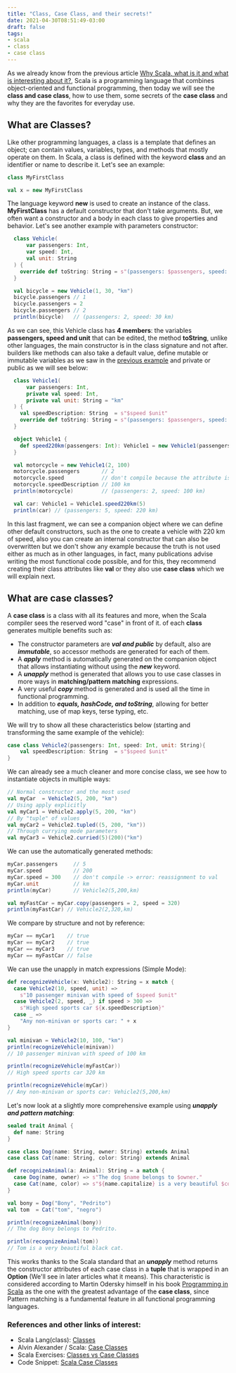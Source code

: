 ```yaml
---
title: "Class, Case Class, and their secrets!"
date: 2021-04-30T08:51:49-03:00
draft: false
tags:
- scala
- class
- case class
---
```


As we already know from the previous article [Why Scala, what is it and what is interesting about it?](https://blog.echemendía.com/art%C3%ADculos/scala/),
Scala is a programming language that combines object-oriented and functional programming, then today we will see the **class and case class**,
how to use them, some secrets of the **case class** and why they are the favorites for everyday use.

## What are Classes?
Like other programming languages, a class is a template that defines an object; can contain values, variables, types, and methods that mostly operate on them. In Scala, a class is defined with the keyword **class** and
an identifier or name to describe it. Let's see an example:

```scala
class MyFirstClass

val x = new MyFirstClass  
```
The language keyword **new** is used to create an instance of the class. **MyFirstClass** has a default constructor that
don't take arguments. But, we often want a constructor and a body in each class to give properties and behavior. Let's see another example with parameters constructor:


```scala
  class Vehicle(
      var passengers: Int, 
      var speed: Int,      
      val unit: String     
  ) {
    override def toString: String = s"(passengers: $passengers, speed: $speed $unit)"
  }

  val bicycle = new Vehicle(1, 30, "km")
  bicycle.passengers // 1
  bicycle.passengers = 2 
  bicycle.passengers // 2
  println(bicycle)   // (passengers: 2, speed: 30 km)
```
As we can see, this Vehicle class has **4 members**: the variables **passengers, speed and unit** that can be edited, the method **toString**,
unlike other languages, the main constructor is in the class signature and not after. builders like
methods can also take a default value, define mutable or immutable variables as we saw in the [previous example](https://blog.echemendía.com/art%C3%ADculos/scala/)
and private or public as we will see below:

```scala
  class Vehicle1(
      var passengers: Int,            
      private val speed: Int,         
      private val unit: String = "km" 
  ) {
    val speedDescription: String  = s"$speed $unit"
    override def toString: String = s"(passengers: $passengers, speed: $speedDescription)"
  }

  object Vehicle1 {
    def speed220km(passengers: Int): Vehicle1 = new Vehicle1(passengers, 220, "km")
  }

  val motorcycle = new Vehicle1(2, 100)
  motorcycle.passengers       // 2
  motorcycle.speed            // don't compile because the attribute is private
  motorcycle.speedDescription // 100 km
  println(motorcycle)         // (passengers: 2, speed: 100 km)

  val car: Vehicle1 = Vehicle1.speed220km(5)
  println(car) // (passengers: 5, speed: 220 km)
```

In this last fragment, we can see a companion object where we can define other default constructors, such as the one to create a vehicle with 220 km of speed, also you can create an internal constructor that can also be overwritten but we don't show any example because the truth is not used either
as much as in other languages, in fact, many publications advise writing the most functional code possible, and for this, they recommend creating
their class attributes like **val** or they also use **case class** which we will explain next.


## What are case classes?
A **case class** is a class with all its features and more, when the Scala compiler sees the reserved word "case" in front of it.
of each **class** generates multiple benefits such as:

* The constructor parameters are **_val and public_** by default, also are **_immutable_**, so accessor methods are generated for each of them.
* A **_apply_** method is automatically generated on the companion object that allows instantiating without using the **_new_** keyword.
* A **_unapply_** method is generated that allows you to use case classes in more ways in **matching/pattern matching** expressions.
* A very useful **_copy_** method is generated and is used all the time in functional programming.
* In addition to **_equals, hashCode, and toString_**, allowing for better matching, use of map keys, terse typing, etc.

We will try to show all these characteristics below (starting and transforming the same example of the vehicle):

```scala
case class Vehicle2(passengers: Int, speed: Int, unit: String){
    val speedDescription: String  = s"$speed $unit"
}
```
We can already see a much cleaner and more concise class, we see how to instantiate objects in multiple ways:

```scala
// Normal constructor and the most used
val myCar  = Vehicle2(5, 200, "km")          
// Using apply explicitly
val myCar1 = Vehicle2.apply(5, 200, "km")    
// By "tuple" of values
val myCar2 = Vehicle2.tupled((5, 200, "km")) 
// Through currying mode parameters
val myCar3 = Vehicle2.curried(5)(200)("km")  
```
We can use the automatically generated methods:

```scala
myCar.passengers     // 5
myCar.speed          // 200
myCar.speed = 300    // don't compile -> error: reassignment to val
myCar.unit           // km
println(myCar)       // Vehicle2(5,200,km)

val myFastCar = myCar.copy(passengers = 2, speed = 320)
println(myFastCar) // Vehicle2(2,320,km)
```
We compare by structure and not by reference:

```scala
myCar == myCar1    // true
myCar == myCar2    // true
myCar == myCar3    // true
myCar == myFastCar // false
```
We can use the unapply in match expressions (Simple Mode):

```scala
def recognizeVehicle(x: Vehicle2): String = x match {
  case Vehicle2(10, speed, unit) =>
    s"10 passenger minivan with speed of $speed $unit"
  case Vehicle2(2, speed, _) if speed > 300 =>
    s"High speed sports car ${x.speedDescription}"
  case _ =>
    "Any non-minivan or sports car: " + x
}

val minivan = Vehicle2(10, 100, "km")
println(recognizeVehicle(minivan))   
// 10 passenger minivan with speed of 100 km

println(recognizeVehicle(myFastCar)) 
// High speed sports car 320 km

println(recognizeVehicle(myCar))
// Any non-minivan or sports car: Vehicle2(5,200,km)     
```       

Let's now look at a slightly more comprehensive example using **_unapply and pattern matching_**:
```scala
sealed trait Animal {
  def name: String
}

case class Dog(name: String, owner: String) extends Animal
case class Cat(name: String, color: String) extends Animal

def recognizeAnimal(a: Animal): String = a match {
  case Dog(name, owner) => s"The dog $name belongs to $owner."
  case Cat(name, color) => s"${name.capitalize} is a very beautiful $color cat."
}

val bony = Dog("Bony", "Pedrito")
val tom  = Cat("tom", "negro")

println(recognizeAnimal(bony)) 
// The dog Bony belongs to Pedrito.

println(recognizeAnimal(tom))  
// Tom is a very beautiful black cat.
```

This works thanks to the Scala standard that an **_unapply_** method returns the constructor attributes of each case class in a **tuple** that is
wrapped in an **Option** (We'll see in later articles what it means). This characteristic is considered according to Martin Odersky himself in
his book [Programming in Scala](https://www.amazon.com/Programming-Scala-Updated-2-12/dp/0981531687/) as the one with the greatest advantage of the **case class**, since
Pattern matching is a fundamental feature in all functional programming languages.

### References and other links of interest:
* Scala Lang(class): [Classes](https://docs.scala-lang.org/tour/classes.html)
* Alvin Alexander / Scala: [Case Classes](https://alvinalexander.com/scala/scala-class-examples-constructors-case-classes-parameters/)
* Scala Exercises: [Classes vs Case Classes](https://www.scala-exercises.org/scala_tutorial/classes_vs_case_classes)
* Code Snippet: [Scala Case Classes](https://gist.github.com/rodobarcaaa/736ea1e93bb9239344509b8249a4cd39)





